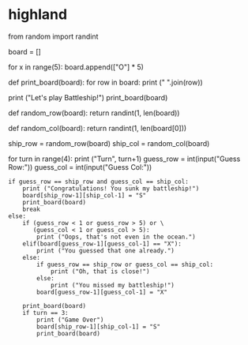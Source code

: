 highland
========
from random import randint

board = []

for x in range(5):
    board.append(["O"] * 5)

def print_board(board):
    for row in board:
        print (" ".join(row))

print ("Let's play Battleship!")
print_board(board)

def random_row(board):
    return randint(1, len(board))

def random_col(board):
    return randint(1, len(board[0]))

ship_row = random_row(board)
ship_col = random_col(board)

for turn in range(4):
    print ("Turn", turn+1)
    guess_row = int(input("Guess Row:"))
    guess_col = int(input("Guess Col:"))
    
    if guess_row == ship_row and guess_col == ship_col:
        print ("Congratulations! You sunk my battleship!")
        board[ship_row-1][ship_col-1] = "S"
        print_board(board)
        break
    else:
        if (guess_row < 1 or guess_row > 5) or \
           (guess_col < 1 or guess_col > 5):
            print ("Oops, that's not even in the ocean.")
        elif(board[guess_row-1][guess_col-1] == "X"):
            print ("You guessed that one already.")
        else:
            if guess_row == ship_row or guess_col == ship_col:
                print ("Oh, that is close!")
            else:
                print ("You missed my battleship!")
            board[guess_row-1][guess_col-1] = "X"

        print_board(board)
        if turn == 3:
            print ("Game Over")
            board[ship_row-1][ship_col-1] = "S"
            print_board(board)
